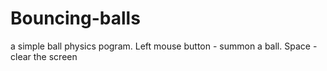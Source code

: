 # Bouncing-balls
a simple ball physics pogram. Left mouse button - summon a ball. Space - clear the screen
